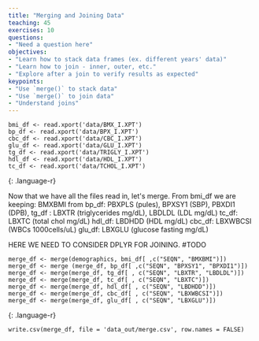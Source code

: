 ```yaml
---
title: "Merging and Joining Data"
teaching: 45
exercises: 10
questions:
- "Need a question here"
objectives:
- "Learn how to stack data frames (ex. different years' data)"
- "Learn how to join - inner, outer, etc."
- "Explore after a join to verify results as expected"
keypoints:
- "Use `merge()` to stack data"
- "Use `merge()` to join data"
- "Understand joins"
---
```


~~~
bmi_df <- read.xport('data/BMX_I.XPT') 
bp_df <- read.xport('data/BPX_I.XPT')
cbc_df <- read.xport('data/CBC_I.XPT')
glu_df <- read.xport('data/GLU_I.XPT')
tg_df <- read.xport('data/TRIGLY_I.XPT')
hdl_df <- read.xport('data/HDL_I.XPT')
tc_df <- read.xport('data/TCHOL_I.XPT')
~~~
{: .language-r}

Now that we have all the files read in, let's merge.
From bmi_df we are keeping: BMXBMI
from bp_df: PBXPLS (pules), BPXSY1 (SBP), PBXDI1 (DPB),
tg_df : LBXTR (triglycerides mg/dL), LBDLDL (LDL mg/dL)
tc_df: LBXTC (total chol mg/dL)
hdl_df: LBDHDD (HDL mg/dL)
cbc_df: LBXWBCSI (WBCs 1000cells/uL)
glu_df: LBXGLU (glucose fasting mg/dL)

HERE WE NEED TO CONSIDER DPLYR FOR JOINING. #TODO
~~~
merge_df <- merge(demographics, bmi_df[ ,c("SEQN", "BMXBMI")])
merge_df <- merge (merge_df, bp_df[ ,c("SEQN", "BPXSY1", "BPXDI1")])
merge_df <- merge(merge_df, tg_df[ , c("SEQN", "LBXTR", "LBDLDL")])
merge_df <- merge(merge_df, tc_df[ , c("SEQN", "LBXTC")])
merge_df <- merge(merge_df, hdl_df[ , c("SEQN", "LBDHDD")])
merge_df <- merge(merge_df, cbc_df[ , c("SEQN", "LBXWBCSI")])
merge_df <- merge(merge_df, glu_df[ , c("SEQN", "LBXGLU")])
~~~
{: .language-r}

~~~
write.csv(merge_df, file = 'data_out/merge.csv', row.names = FALSE)
~~~

